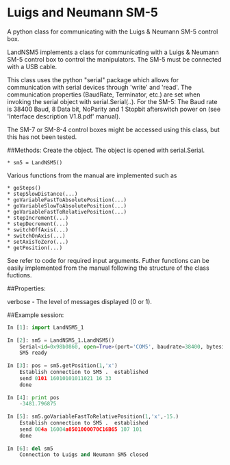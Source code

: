 Luigs and Neumann SM-5
======================

A python class for communicating with the Luigs &amp; Neumann SM-5 control box.


LandNSM5 implements a class for communicating with a Luigs & Neumann SM-5 control box to control the manipulators. The SM-5 must be connected with a USB cable. 

This class uses the python "serial" package which allows for communication with serial devices through 'write' and 'read'. The communication properties (BaudRate, Terminator, etc.) are set when invoking the serial object with serial.Serial(..). For the SM-5: The Baud rate is 38400 Baud, 8 Data bit, NoParity and 1 Stopbit afterswitch power on (see 'Interface description V1.8.pdf' manual). 

The SM-7 or SM-8-4 control boxes might be accessed using this class, but this has not been tested. 


##Methods:
  Create the object. The object is opened with serial.Serial.
  
    * sm5 = LandNSM5()

  Various functions from the manual are implemented such as
  
    * goSteps()
    * stepSlowDistance(...)
    * goVariableFastToAbsolutePosition(...)
    * goVariableSlowToAbsolutePosition(...)
    * goVariableFastToRelativePosition(...)
    * stepIncrement(...)
    * stepDecrement(...)
    * switchOffAxis(...)
    * switchOnAxis(...)
    * setAxisToZero(...)
    * getPosition(...)

See refer to code for required input arguments. Futher functions can be easily implemented from the manual following the structure of the class fuctions. 

##Properties:

verbose - The level of messages displayed (0 or 1). 


##Example session:

```python
In [1]: import LandNSM5_1
  
In [2]: sm5 = LandNSM5_1.LandNSM5()
    Serial<id=0x98b0860, open=True>(port='COM5', baudrate=38400, bytesize=8, parity='N', stopbits=1, timeout=1, xonxoff=False, rtscts=False, dsrdtr=False)
    SM5 ready
  
In [3]: pos = sm5.getPosition(1,'x')
    Establish connection to SM5 .  established
    send 0101 16010101011021 16 33
    done
  
In [4]: print pos
    -3481.796875
  
In [5]: sm5.goVariableFastToRelativePosition(1,'x',-15.)
    Establish connection to SM5 .  established
    send 004a 16004a0501000070C16B65 107 101
    done
   
In [6]: del sm5
    Connection to Luigs and Neumann SM5 closed
```
  
  
